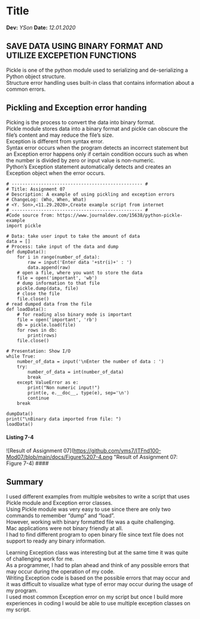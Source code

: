 # Title
**Dev:** *YSon*
**Date:** *12.01.2020*

## SAVE DATA USING BINARY FORMAT AND UTILIZE EXCEPETION FUNCTIONS
Pickle is one of the python module used to serializing and de-serializing a Python object structure.  
Structure error handling uses built-in class that contains information about a common errors. 

## Pickling and Exception error handing
Picking is the process to convert the data into binary format.  
Pickle module stores data into a binary format and pickle can obscure the file’s content and may reduce the file’s size.  
Exception is different from syntax error.  
Syntax error occurs when the program detects an incorrect statement but an Exception error happens only if certain condition occurs such as when the number is divided by zero or input value is non-numeric.  
Python’s Exception statement automatically detects and creates an Exception object when the error occurs. 

```
# ------------------------------------------------- #
# Title: Assignment 07
# Description: A example of using pickling and exception errors
# ChangeLog: (Who, When, What)
# <Y. Son>,<11.29.2020>,Create example script from internet
# ------------------------------------------------- #
#Code source from: https://www.journaldev.com/15638/python-pickle-example
import pickle

# Data: take user input to take the amount of data
data = []
# Process: take input of the data and dump
def dumpData():
    for i in range(number_of_data):
        raw = input('Enter data '+str(i)+' : ')
        data.append(raw)
    # open a file, where you want to store the data
    file = open('important', 'wb')
    # dump information to that file
    pickle.dump(data, file)
    # close the file
    file.close()
# read dumped data from the file
def loadData():
    # for reading also binary mode is important
    file = open('important', 'rb')
    db = pickle.load(file)
    for rows in db:
        print(rows)
    file.close()

# Presentation: Show I/O
while True:
    number_of_data = input('\nEnter the number of data : ')
    try:
        number_of_data = int(number_of_data)
        break
    except ValueError as e:
        print("Non numeric input!")
        print(e, e.__doc__, type(e), sep='\n')
        continue
    break

dumpData()
print("\nBinary data imported from file: ")
loadData()
```
#### Listing 7-4
![Result of Assignment 07](https://github.com/yms7/ITFnd100-Mod07/blob/main/docs/Figure%207-4.png "Result of Assignment 07: Figure 7-4) ####

## Summary
I used different examples from multiple websites to write a script that uses Pickle module and Exception error classes.  
Using Pickle module was very easy to use since there are only two commands to remember “dump” and “load”.  
However, working with binary formatted file was a quite challenging.  
Mac applications were not binary friendly at all.  
I had to find different program to open binary file since text file does not support to ready any binary information. 

Learning Exception class was interesting but at the same time it was quite of challenging work for me.  
As a programmer, I had to plan ahead and think of any possible errors that may occur during the operation of my code.  
Writing Exception code is based on the possible errors that may occur and it was difficult to visualize what type of error may occur during the usage of my program.  
I used most common Exception error on my script but once I build more experiences in coding I would be able to use multiple exception classes on my script. 
